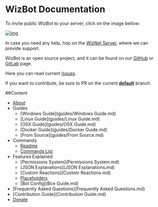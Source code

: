 # WizBot Documentation

To invite public WizBot to your server, click on the image bellow:

[![img][img]](https://discordapp.com/oauth2/authorize?client_id=170849867508350977&scope=bot&permissions=66186303)

In case you need any help, hop on the [WizNet Server][WizNet Server], where we can provide support.

WizBot is an open source project, and it can be found on our [GitHub][GitHub] or [GitLab][GitLab] page.

Here you can read current [Issues][Issues].

If you want to contribute, be sure to PR on the current **[default][repo]** branch.

##Content
- [About](about.md)
- Guides
	- [Windows Guide](guides/Windows Guide.md)
	- [Linux Guide](guides/Linux Guide.md)
	- [OSX Guide](guides/OSX Guide.md)
	- [Docker Guide](guides/Docker Guide.md)
	- [From Source](guides/From Source.md)
- Commands
	- [Readme](Readme.md)
	- [Commands List][cmd_list]
- Features Explained
	- [Permissions System](Permissions System.md)
	- [JSON Explanations](JSON Explanations.md)
	- [Custom Reactions](Custom Reactions.md)
	- [Placeholders](Placeholders.md)
	- [Bot Config](Bce Guide.md)
- [Frequently Asked Questions](Frequently Asked Questions.md)
- [Contribution Guide](Contribution Guide.md)
- [Donate](Donate.md)

[img]: https://cdn.discordapp.com/attachments/202743183774318593/210580315381563392/discord.png
[WizNet Server]: https://discord.gg/0ehQwTK2RBjAxzEY
[GitHub]: https://github.com/Wizkiller96/WizBot
[GitLab]: https://gitlab.com/WizNet/WizBot
[Issues]: https://github.com/Wizkiller96/WizBot/issues
[repo]: https://github.com/Wizkiller96/WizBot/tree/1.9
[cmd_list]: https://commands.wizbot.cf